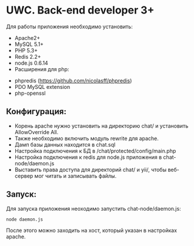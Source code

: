 # UWC. Back-end developer 3+

<p>Для работы приложения необходимо установить:</p>

- Apache2+
- MySQL 5.1+
- PHP 5.3+
- Redis 2.2+
- node.js 0.6.14
- Расширения для php:
* phpredis (https://github.com/nicolasff/phpredis)
* PDO MySQL extension
* php-openssl

## Конфигурация:
- Корень apache нужно установить на директорию chat/ и установить AllowOverride All.
- Также необходимо включить модуль rewrite для apache.
- Дамп базы данных находится в chat.sql
- Настройка подключения к БД в /chat/protected/config/main.php
- Настройка подключения к redis для node.js приложения в chat-node/daemon.js
- Выставить права доступа для директорий chat/ и yii/, чтобы веб-сервер мог читать и записывать файлы.

## Запуск:
Для запуска приложения неоходимо запустить chat-node/daemon.js:

	node daemon.js

После этого можно заходить на хост, который указан в настройках apache.
